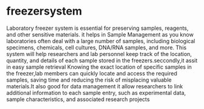 # freezersystem
Laboratory freezer system is essential for preserving samples, reagents, and other sensitive materials.
it helps in Sample Management as you know laboratories often deal with a large number of samples, including biological specimens, chemicals, cell cultures, DNA/RNA samples, and more. This system will  help researchers and lab personnel keep track of the location, quantity, and details of each sample stored in the freezers.seccondly,it assit in easy sample retrieval Knowing the exact location of specific samples in the freezer,lab members can quickly locate and access the required samples, saving time and reducing the risk of misplacing valuable materials.It also good for data management it allow researchers to link additional information to each sample entry, such as experimental data, sample characteristics, and associated research projects
